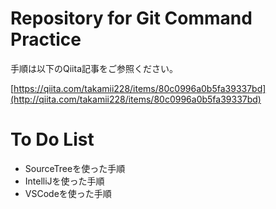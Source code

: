 # Repository for Git Command Practice 

手順は以下のQiita記事をご参照ください。

[https://qiita.com/takamii228/items/80c0996a0b5fa39337bd](http://qiita.com/takamii228/items/80c0996a0b5fa39337bd)

# To Do List

- SourceTreeを使った手順
- IntelliJを使った手順
- VSCodeを使った手順
